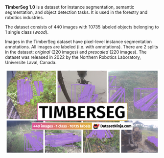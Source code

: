 **TimberSeg 1.0** is a dataset for instance segmentation, semantic segmentation, and object detection tasks. It is used in the forestry and robotics industries. 

The dataset consists of 440 images with 10735 labeled objects belonging to 1 single class (*wood*).

Images in the TimberSeg dataset have pixel-level instance segmentation annotations. All images are labeled (i.e. with annotations). There are 2 splits in the dataset: *original* (220 images) and *prescaled* (220 images). The dataset was released in 2022 by the Northern Robotics Laboratory, Universite Laval, Canada.

<img src="https://github.com/dataset-ninja/timber-seg/raw/main/visualizations/poster.png">

